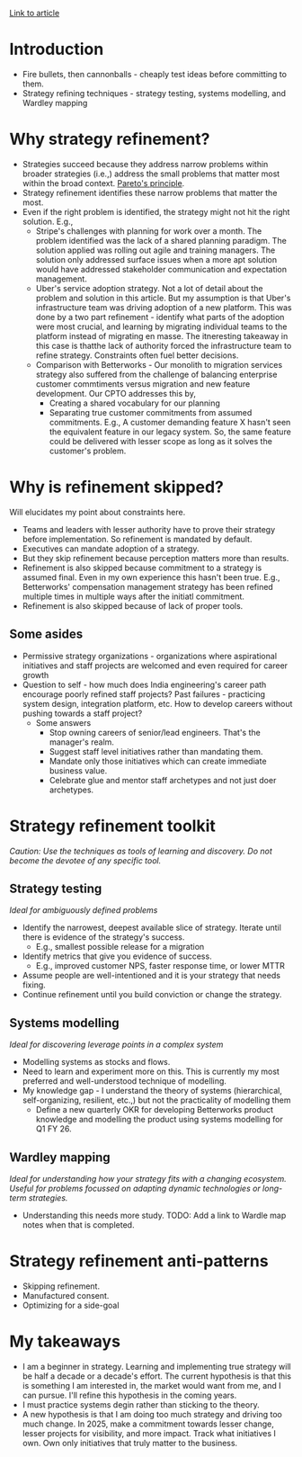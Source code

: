 
[Link to article](https://lethain.com/refining-eng-strategy/)

# Introduction

* Fire bullets, then cannonballs - cheaply test ideas before committing to them.
* Strategy refining techniques - strategy testing, systems modelling, and Wardley mapping

# Why strategy refinement?

* Strategies succeed because they address narrow problems within broader strategies (i.e.,) address the small problems that matter most within the broad context. [Pareto's principle](https://en.wikipedia.org/wiki/Pareto_principle).
* Strategy refinement identifies these narrow problems that matter the most.
* Even if the right problem is identified, the strategy might not hit the right solution. E.g.,
    * Stripe's challenges with planning for work over a month. The problem identified was the lack of a shared planning paradigm. The solution applied was rolling out agile and training managers. The solution only addressed surface issues when a more apt solution would have addressed stakeholder communication and expectation management.
    * Uber's service adoption strategy. Not a lot of detail about the problem and solution in this article. But my assumption is that Uber's infrastructure team was driving adoption of a new platform. This was done by a two part refinement - identify what parts of the adoption were most crucial, and learning by migrating individual teams to the platform instead of migrating en masse. The itneresting takeaway in this case is thatthe lack of authority forced the infrastructure team to refine strategy. Constraints often fuel better decisions.
    * Comparison with Betterworks - Our monolith to migration services strategy also suffered from the challenge of balancing enterprise customer commtiments versus migration and new feature development. Our CPTO addresses this by,
        * Creating a shared vocabulary for our planning
        * Separating true customer commitments from assumed commitments. E.g., A customer demanding feature X hasn't seen the equivalent feature in our legacy system. So, the same feature could be delivered with lesser scope as long as it solves the customer's problem.

# Why is refinement skipped?

Will elucidates my point about constraints here. 

* Teams and leaders with lesser authority have to prove their strategy before implementation. So refinement is mandated by default.
* Executives can mandate adoption of a strategy. 
* But they skip refinement because perception matters more than results.
* Refinement is also skipped because commitment to a strategy is assumed final. Even in my own experience this hasn't been true. E.g., Betterworks' compensation management strategy has been refined multiple times in multiple ways after the initiatl commitment.
* Refinement is also skipped because of lack of proper tools.

## Some asides

* Permissive strategy organizations - organizations where aspirational initiatives and staff projects are welcomed and even required for career growth
* Question to self - how much does India engineering's career path encourage poorly refined staff projects? Past failures - practicing system design, integration platform, etc. How to develop careers without pushing towards a staff project?
    * Some answers
        * Stop owning careers of senior/lead engineers. That's the manager's realm. 
        * Suggest staff level initiatives rather than mandating them. 
        * Mandate only those initiatives which can create immediate business value.
        * Celebrate glue and mentor staff archetypes and not just doer archetypes.

# Strategy refinement toolkit

_Caution: Use the techniques as tools of learning and discovery. Do not become the devotee of any specific tool._

## Strategy testing

_Ideal for ambiguously defined problems_

* Identify the narrowest, deepest available slice of strategy. Iterate until there is evidence of the strategy's success.
    * E.g., smallest possible release for a migration
* Identify metrics that give you evidence of success.
    * E.g., improved customer NPS,  faster response time, or lower MTTR
* Assume people are well-intentioned and it is your strategy that needs fixing.
* Continue refinement until you build conviction or change the strategy.

## Systems modelling

_Ideal for discovering leverage points in a complex system_

* Modelling systems as stocks and flows.
* Need to learn and experiment more on this. This is currently my most preferred and well-understood technique of modelling.
* My knowledge gap - I understand the theory of systems (hierarchical, self-organizing, resilient, etc.,) but not the practicality of modelling them
    * Define a new quarterly OKR for developing Betterworks product knowledge and modelling the product using systems modelling for Q1 FY 26.

## Wardley mapping

_Ideal for understanding how your strategy fits with a changing ecosystem. Useful for problems focussed on adapting dynamic technologies or long-term strategies._

* Understanding this needs more study. TODO: Add a link to Wardle map notes when that is completed.

# Strategy refinement anti-patterns

* Skipping refinement.
* Manufactured consent.
* Optimizing for a side-goal

# My takeaways

* I am a beginner in strategy. Learning and implementing true strategy will be half a decade or a decade's effort. The current hypothesis is that this is something I am interested in, the market would want from me, and I can pursue. I'll refine this hypothesis in the coming years.
* I must practice systems degin rather than sticking to the theory.
* A new hypothesis is that I am doing too much strategy and driving too much change. In 2025, make a commitment towards lesser change, lesser projects for visibility, and more impact. Track what initiatives I own. Own only initiatives that truly matter to the business.





    



